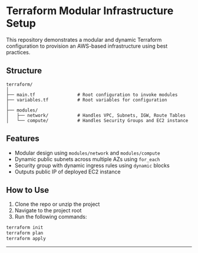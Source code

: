 # Terraform Modular Infrastructure Setup

This repository demonstrates a modular and dynamic Terraform configuration to provision an AWS-based infrastructure using best practices.

## Structure

```
terraform/
│
├── main.tf                # Root configuration to invoke modules
├── variables.tf           # Root variables for configuration
│
├── modules/
│   ├── network/           # Handles VPC, Subnets, IGW, Route Tables
│   └── compute/           # Handles Security Groups and EC2 instance
```

## Features

- Modular design using `modules/network` and `modules/compute`
- Dynamic public subnets across multiple AZs using `for_each`
- Security group with dynamic ingress rules using `dynamic` blocks
- Outputs public IP of deployed EC2 instance

## How to Use

1. Clone the repo or unzip the project
2. Navigate to the project root
3. Run the following commands:

```bash
terraform init
terraform plan
terraform apply
```
---
